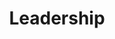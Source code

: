 ---
templateKey: 'leadership'
path: /leadership
image: ../img/home.png
title: Leadership
subheading: Meet our 2024-2025 Executive Board and Committee Chairs

positions:
  exec:
    - image: /img/brothers/phi/arjun.jpg
      # we use text/major instead of name/position just cuz lazy and re-use code lol
      text: > 
        Arjun Mittha
      major: > 
        Co-Regent
    - image: /img/brothers/chi/gautam.jpg
      text: >
        Gautam Nair
      major: > 
        Co-Regent
    - image: /img/brothers/phi/char.jpg
      text: >
        Charline Chen
      major: > 
        Corresponding Secretary
    - image: /img/brothers/upsilon/243.jpg
      text: >
        Ryan Korb
      major: > 
        Marshal
    - image: /img/brothers/phi/michael.jpg
      text: >
        Michael Syavong
      major: > 
        Treasurer
    - image: /img/brothers/upsilon/238.jpg
      text: >
        Jordan Yen
      major: > 
        Scribe
    - image: /img/brothers/upsilon/235.jpg
      text: >
        Aaron Huynh
      major: > 
        Inner Guard
    - image: /img/brothers/sigma/213.jpg
      text: >
        Clara Lee
      major: > 
        Outer Guard
  chairs:
    - image: /img/brothers/psi/angela.png
      text: >
        Angela Magtoto
      major: > 
        External Affairs Chair
    - image: /img/brothers/psi/brian.png
      text: >
        Brian Chang
      major: > 
        Co-Rush Chair
    - image: /img/brothers/psi/dahlia.png
      text: >
        Dahlia Navarro
      major: > 
        Co-Rush Chair
    - image: /img/brothers/psi/nicco.png
      text: >
        Niccolo Duina
      major: > 
        Co-Rush Chair
    - image: /img/brothers/psi/nicco.png
      text: >
        Niccolo Duina
      major: > 
        Webmaster
    - image: /img/brothers/psi/angela.png
      text: >
        Angela Magtoto
      major: > 
        Co-Alumni Relations Chair
    - image: /img/brothers/psi/bradley.jpg
      text: >
        Bradley Morgan
      major: > 
        Co-Alumni Relations Chair
    - image: /img/brothers/upsilon/239.jpg
      text: >
        Joseph Lee
      major: > 
        Service Chair
    - image: /img/brothers/chi/DSC01396 (4).jpg
      text: >
        Esther Lee
      major: > 
        Fundraising Chair
    - image: /img/brothers/chi/austin.jpg
      text: >
        Austin Yamamoto
      major: > 
        Professional Fraternity Council Chair
    - image: /img/brothers/psi/chloe.png
      text: >
        Chloe Li
      major: > 
        Co-Brotherhood Chair
    - image: /img/brothers/phi/ethan.jpg
      text: >
        Ethan Lee
      major: > 
        Co-Brotherhood Chair
    - image: /img/brothers/phi/ryan.jpg
      text: >
        Ryan Vu
      major: > 
        Co-Brotherhood Chair
    - image: /img/brothers/phi/irvin.jpg
      text: >
        Irvin Qi
      major: > 
        Co-Professional Development Chair
    - image: /img/brothers/upsilon/242.jpg
      text: >
        Rohan Jadhav
      major: > 
        Co-Professional Development Chair
    - image: /img/brothers/chi/kabeer.jpg
      text: >
        Kabeer Minocha
      major: > 
        Historian

---